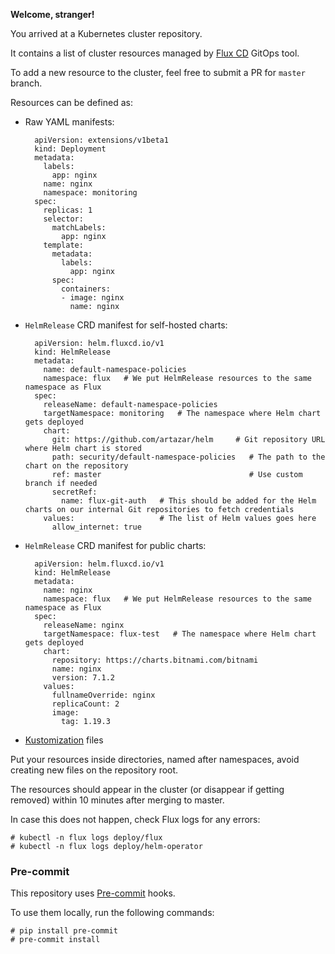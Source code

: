 **Welcome, stranger!**

You arrived at a Kubernetes cluster repository.

It contains a list of cluster resources managed by [Flux CD](https://fluxcd.io/) GitOps tool.

To add a new resource to the cluster, feel free to submit a PR for `master` branch.

Resources can be defined as:

* Raw YAML manifests:

        apiVersion: extensions/v1beta1
        kind: Deployment
        metadata:
          labels:
            app: nginx
          name: nginx
          namespace: monitoring
        spec:
          replicas: 1
          selector:
            matchLabels:
              app: nginx
          template:
            metadata:
              labels:
                app: nginx
            spec:
              containers:
              - image: nginx
                name: nginx

* `HelmRelease` CRD manifest for self-hosted charts:

        apiVersion: helm.fluxcd.io/v1
        kind: HelmRelease
        metadata:
          name: default-namespace-policies
          namespace: flux   # We put HelmRelease resources to the same namespace as Flux
        spec:
          releaseName: default-namespace-policies
          targetNamespace: monitoring   # The namespace where Helm chart gets deployed
          chart:
            git: https://github.com/artazar/helm     # Git repository URL where Helm chart is stored
            path: security/default-namespace-policies   # The path to the chart on the repository
            ref: master                                 # Use custom branch if needed
            secretRef:
              name: flux-git-auth   # This should be added for the Helm charts on our internal Git repositories to fetch credentials
          values:                   # The list of Helm values goes here
            allow_internet: true

* `HelmRelease` CRD manifest for public charts:

        apiVersion: helm.fluxcd.io/v1
        kind: HelmRelease
        metadata:
          name: nginx
          namespace: flux   # We put HelmRelease resources to the same namespace as Flux
        spec:
          releaseName: nginx
          targetNamespace: flux-test   # The namespace where Helm chart gets deployed
          chart:
            repository: https://charts.bitnami.com/bitnami
            name: nginx
            version: 7.1.2
          values:
            fullnameOverride: nginx
            replicaCount: 2
            image:
              tag: 1.19.3

* [Kustomization](https://kustomize.io/) files

Put your resources inside directories, named after namespaces, avoid creating new files on the repository root.

The resources should appear in the cluster (or disappear if getting removed) within 10 minutes after merging to master.

In case this does not happen, check Flux logs for any errors:

    # kubectl -n flux logs deploy/flux
    # kubectl -n flux logs deploy/helm-operator

### Pre-commit

This repository uses [Pre-commit](https://pre-commit.com/#intro) hooks.

To use them locally, run the following commands:

    # pip install pre-commit
    # pre-commit install
